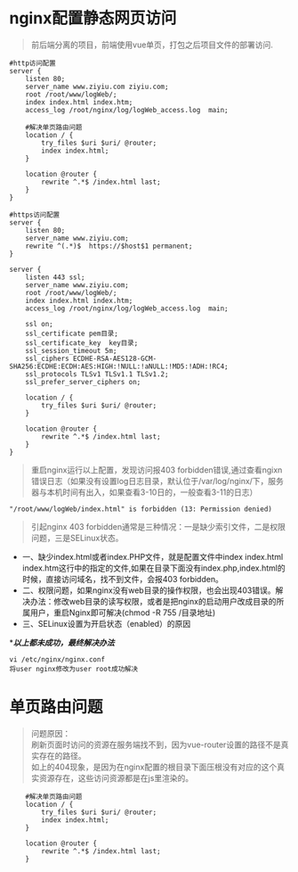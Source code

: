 # nginx配置静态网页访问

> 前后端分离的项目，前端使用vue单页，打包之后项目文件的部署访问.

```
#http访问配置
server {
    listen 80;
    server_name www.ziyiu.com ziyiu.com;
    root /root/www/logWeb/;
    index index.html index.htm;
    access_log /root/nginx/log/logWeb_access.log  main;

	#解决单页路由问题
    location / {
        try_files $uri $uri/ @router;
        index index.html;
    }

    location @router {
        rewrite ^.*$ /index.html last;
    }
}

#https访问配置
server {
    listen 80;
    server_name www.ziyiu.com;
    rewrite ^(.*)$  https://$host$1 permanent;
}

server {
    listen 443 ssl;
    server_name www.ziyiu.com;
    root /root/www/logWeb/;
    index index.html index.htm;
    access_log /root/nginx/log/logWeb_access.log  main;

    ssl on;
    ssl_certificate pem目录;
    ssl_certificate_key  key目录;
    ssl_session_timeout 5m;
    ssl_ciphers ECDHE-RSA-AES128-GCM-SHA256:ECDHE:ECDH:AES:HIGH:!NULL:!aNULL:!MD5:!ADH:!RC4;
    ssl_protocols TLSv1 TLSv1.1 TLSv1.2;
    ssl_prefer_server_ciphers on;

    location / {
        try_files $uri $uri/ @router;
    }

    location @router {
        rewrite ^.*$ /index.html last;
    }
}

```

> 重启nginx运行以上配置，发现访问报403 forbidden错误,通过查看ngixn错误日志（如果没有设置log日志目录，默认位于/var/log/nginx/下，服务器与本机时间有出入，如果查看3-10日的，一般查看3-11的日志）
```
"/root/www/logWeb/index.html" is forbidden (13: Permission denied)
```

> 引起nginx 403 forbidden通常是三种情况：一是缺少索引文件，二是权限问题，三是SELinux状态。
* 一、缺少index.html或者index.PHP文件，就是配置文件中index index.html index.htm这行中的指定的文件,如果在目录下面没有index.php,index.html的时候，直接访问域名，找不到文件，会报403 forbidden。
* 二、权限问题，如果nginx没有web目录的操作权限，也会出现403错误。解决办法：修改web目录的读写权限，或者是把nginx的启动用户改成目录的所属用户，重启Nginx即可解决(chmod -R 755 /目录地址)
* 三、SELinux设置为开启状态（enabled）的原因

**********以上都未成功，最终解决办法*********  
```
vi /etc/nginx/nginx.conf
将user nginx修改为user root成功解决
```

# 单页路由问题
> 问题原因：  
> 刷新页面时访问的资源在服务端找不到，因为vue-router设置的路径不是真实存在的路径。  
> 如上的404现象，是因为在nginx配置的根目录下面压根没有对应的这个真实资源存在，这些访问资源都是在js里渲染的。  
```
	#解决单页路由问题
    location / {
        try_files $uri $uri/ @router;
        index index.html;
    }

    location @router {
        rewrite ^.*$ /index.html last;
    }
```